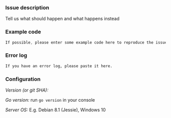 ### Issue description

Tell us what should happen and what happens instead

### Example code

```go
If possible, please enter some example code here to reproduce the issue.
```

### Error log

```sh
If you have an error log, please paste it here.
```

### Configuration

*Version (or git SHA):*

*Go version:* run `go version` in your console

*Server OS:* E.g. Debian 8.1 (Jessie), Windows 10
